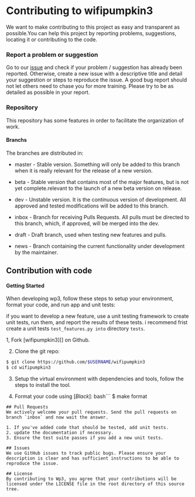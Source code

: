 # Contributing to wifipumpkin3
We want to make contributing to this project as easy and transparent as possible.You can help this project by reporting problems, suggestions, locating it or contributing to the code.

### Report a problem or suggestion
Go to our [issue](https://github,com/Commaders/wifipumpkin3/issue) and check if your problem / suggestion has already been reported. Otherwise, create a new issue with a descriptive title and detail your suggestion or steps to reproduce the issue. A good bug report should not let others need to chase you for more training. Please try to be as detailed as possible in your report.

### Repository
This repository has some features in order to facilitate the organization of work.

#### Branchs
The branches are distributed in:

- master - Stable version. Something will only be added to this branch when it is really relevant for the release of a new version.

- beta - Stable version that contains most of the major features, but is not yet complete.relevant to the launch of a new beta version on release.

- dev - Unstable version. It is the continuous version of development. All approved and tested modifications will be added to this branch.

- inbox - Branch for receiving Pulls Requests. All pulls must be directed to this branch, which, if approved, will be merged into the dev.

- draft - Draft branch, used when testing new features and pulls.

- news - Branch containing the current functionality under development by the maintainer.

## Contribution with code
#### Getting Started
When developing wp3, follow these steps to setup your environment, format your code, and run app and unit tests:

if you want to develop a new feature, use a unit testing framework to create unit tests, run them, and report the results of these tests. i recommend frist create a unit tests `test_features.py into` directory `tests`.

1, Fork [wifipumpkin3][] on Github.

2. Clone the git repo:
```bash
$ git clone https://github.com/$USERNAME/wifipumpkin3
$ cd wifipumpkin3
```
3. Setup the virtual environment with dependencies and tools, follow the steps to install the tool.

4. Format your code using [*Black*]:
bash```
$ make format
```
## Pull Requests
We actively welcome your pull requests. Send the pull requests on branch `inbox` and now wait the answer.

1. If you've added code that should be tested, add unit tests.
2. update the documentation if necessary.
3. Ensure the test suite passes if you add a new unit tests.

## Issues
We use GitHub issues to track public bugs. Please ensure your description is clear and has sufficient instructions to be able to reproduce the issue.

## License
By contributing to Wp3, you agree that your contributions will be licensed under the LICENSE file in the root directory of this source tree.
